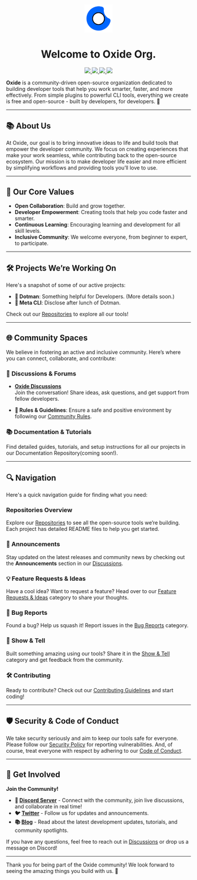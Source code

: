 <p align="center"><img src="https://github.com/OxideOrg/.github/blob/main/images/oxide_logo_no_bg.png" width="15%"></img></p>

<h1 align="center">Welcome to <b>Oxide Org.</b></h1>

<p align="center">
  <a href="https://x.com/oxide_org" target="_blank">
    <img src="https://img.shields.io/badge/OxideOrg-000000?style=for-the-badge&logo=x&logoColor=white">
  </a>
  
  <a href="https://discord.gg/yYZTWsyxwW" target="_blank">
    <img src="https://img.shields.io/badge/Discord-5865F2?style=for-the-badge&logo=discord&logoColor=white">
  </a>

  <a href="https://dev.to/oxideorg" target="_blank">
    <img src="https://img.shields.io/badge/dev.to-0A0A0A?style=for-the-badge&logo=devdotto&logoColor=white">
  </a>
  
  <a href="https://github.com/sponsors/fnabinash" target="_blank">
    <img src="https://img.shields.io/badge/sponsor-30363D?style=for-the-badge&logo=GitHub-Sponsors&logoColor=#white">
  </a>
</p>

**Oxide** is a community-driven open-source organization dedicated to building developer tools that help you work smarter, faster, and more effectively. From simple plugins to powerful CLI tools, everything we create is free and open-source - built by developers, for developers. 🚀

---

## 📚 **About Us**
At Oxide, our goal is to bring innovative ideas to life and build tools that empower the developer community. We focus on creating experiences that make your work seamless, while contributing back to the open-source ecosystem. Our mission is to make developer life easier and more efficient by simplifying workflows and providing tools you’ll love to use.

---

## 🎨 **Our Core Values**

- **Open Collaboration**: Build and grow together.
- **Developer Empowerment**: Creating tools that help you code faster and smarter.
- **Continuous Learning**: Encouraging learning and development for all skill levels.
- **Inclusive Community**: We welcome everyone, from beginner to expert, to participate.

---

## 🛠️ **Projects We’re Working On**

Here's a snapshot of some of our active projects:

- **🔧 Dotman**: Something helpful for Developers. (More details soon.)
- **📄 Meta CLI**: Disclose after lunch of Dotman.
  
Check out our [Repositories](https://github.com/orgs/OxideOrg/repositories) to explore all our tools!

---

## 🌐 **Community Spaces**

We believe in fostering an active and inclusive community. Here’s where you can connect, collaborate, and contribute:

### 📢 **Discussions & Forums**
- **[Oxide Discussions](https://github.com/orgs/OxideOrg/discussions)**  
  Join the conversation! Share ideas, ask questions, and get support from fellow developers.

- **📜 Rules & Guidelines**: Ensure a safe and positive environment by following our [Community Rules](https://github.com/orgs/OxideOrg/discussions/14).

### 📚 **Documentation & Tutorials**
Find detailed guides, tutorials, and setup instructions for all our projects in our Documentation Repository(coming soon!).

---

## 🔍 **Navigation**

Here's a quick navigation guide for finding what you need:

### **Repositories Overview**
Explore our [Repositories](https://github.com/orgs/OxideOrg/repositories) to see all the open-source tools we’re building. Each project has detailed README files to help you get started.

### **📢 Announcements**
Stay updated on the latest releases and community news by checking out the **Announcements** section in our [Discussions](https://github.com/orgs/OxideOrg/discussions/2).

### **💡 Feature Requests & Ideas**
Have a cool idea? Want to request a feature? Head over to our [Feature Requests & Ideas](https://github.com/orgs/OxideOrg/discussions/categories/feature-enhancements) category to share your thoughts.

### **🐞 Bug Reports**
Found a bug? Help us squash it! Report issues in the [Bug Reports](https://github.com/orgs/OxideOrg/discussions/categories/minor-bugs) category.

### **🎉 Show & Tell**
Built something amazing using our tools? Share it in the [Show & Tell](https://github.com/orgs/OxideOrg/discussions/categories/projects-built-with-oxide) category and get feedback from the community.

### **🛠️ Contributing**
Ready to contribute? Check out our [Contributing Guidelines](https://github.com/OxideOrg/.github/blob/main/CONTRIBUTING.md) and start coding!

---

## 🛡️ **Security & Code of Conduct**

We take security seriously and aim to keep our tools safe for everyone. Please follow our [Security Policy](https://github.com/OxideOrg/.github/blob/main/SECURITY.md) for reporting vulnerabilities. And, of course, treat everyone with respect by adhering to our [Code of Conduct](https://github.com/OxideOrg/.github/blob/main/CODE_OF_CONDUCT.md).

---

## 📣 **Get Involved**

**Join the Community!**  
- **💬 [Discord Server](https://discord.gg/yYZTWsyxwW)** - Connect with the community, join live discussions, and collaborate in real time!
- **🐦 [Twitter](https://x.com/oxide_org)** - Follow us for updates and announcements.
- **📚 [Blog](https://dev.to/oxideorg)** - Read about the latest development updates, tutorials, and community spotlights.

If you have any questions, feel free to reach out in [Discussions](https://github.com/orgs/oxide-org/discussions) or drop us a message on Discord!

---

Thank you for being part of the Oxide community! We look forward to seeing the amazing things you build with us. 🙌
